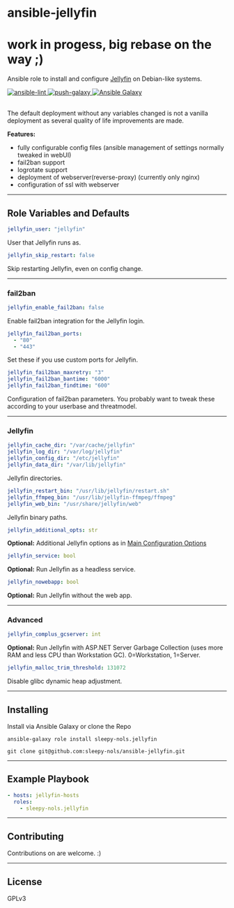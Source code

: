 # ansible-jellyfin
# work in progess, big rebase on the way ;)
Ansible role to install and configure [Jellyfin](https://jellyfin.org/) on Debian-like systems.

<a href="https://github.com/sleepy-nols/ansible-jellyfin/actions/workflows/ansible-lint.yml">
<img alt="ansible-lint" src="https://github.com/sleepy-nols/ansible-jellyfin/actions/workflows/ansible-lint.yml/badge.svg"/>
</a>

<a href="https://github.com/sleepy-nols/ansible-jellyfin/actions/workflows/ansible-galaxy-push-role.yml">
<img alt="push-galaxy" src="https://github.com/sleepy-nols/ansible-jellyfin/actions/workflows/ansible-galaxy-push-role.yml/badge.svg"/>
</a>

<a href="https://galaxy.ansible.com/ui/standalone/roles/sleepy-nols/jellyfin">
<img alt="Ansible Galaxy" src="https://img.shields.io/badge/Ansible_Galaxy-sleepy--nols.jellyfin-blue"/>
</a>
<br><br>

The default deployment without any variables changed is not a vanilla deployment as several quality of life improvements are made.

**Features:**
- fully configurable config files (ansible management of settings normally tweaked in webUI)
- fail2ban support
- logrotate support
- deployment of webserver(reverse-proxy) (currently only nginx)
- configuration of ssl with webserver

---
## Role Variables and Defaults

```yml
jellyfin_user: "jellyfin"
```
User that Jellyfin runs as.

```yml
jellyfin_skip_restart: false
```
Skip restarting Jellyfin, even on config change.

---
### fail2ban

```yml
jellyfin_enable_fail2ban: false
```
Enable fail2ban integration for the Jellyfin login.

```yml
jellyfin_fail2ban_ports:
  - "80"
  - "443"
```
Set these if you use custom ports for Jellyfin.

```yml
jellyfin_fail2ban_maxretry: "3"
jellyfin_fail2ban_bantime: "6000"
jellyfin_fail2ban_findtime: "600"
```
Configuration of fail2ban parameters. You probably want to tweak these according to your userbase and threatmodel.

---
### Jellyfin

```yml
jellyfin_cache_dir: "/var/cache/jellyfin"
jellyfin_log_dir: "/var/log/jellyfin"
jellyfin_config_dir: "/etc/jellyfin"
jellyfin_data_dir: "/var/lib/jellyfin"
```
Jellyfin directories.

```yml
jellyfin_restart_bin: "/usr/lib/jellyfin/restart.sh"
jellyfin_ffmpeg_bin: "/usr/lib/jellyfin-ffmpeg/ffmpeg"
jellyfin_web_bin: "/usr/share/jellyfin/web"
```
Jellyfin binary paths.


```yml
jellyfin_additional_opts: str
```
**Optional:** Additional Jellyfin options as in [Main Configuration Options](https://jellyfin.org/docs/general/administration/configuration#main-configuration-options)

```yml
jellyfin_service: bool
```
**Optional:** Run Jellyfin as a headless service.

```yml
jellyfin_nowebapp: bool
```
**Optional:** Run Jellyfin without the web app.

---
### Advanced

```yml
jellyfin_complus_gcserver: int
```
**Optional:** Run Jellyfin with ASP.NET Server Garbage Collection (uses more RAM and less CPU than Workstation GC). 0=Workstation, 1=Server.

```yml
jellyfin_malloc_trim_threshold: 131072
```
Disable glibc dynamic heap adjustment.

---
## Installing

Install via Ansible Galaxy or clone the Repo
```
ansible-galaxy role install sleepy-nols.jellyfin

git clone git@github.com:sleepy-nols/ansible-jellyfin.git
```
---
## Example Playbook

```yml
- hosts: jellyfin-hosts
  roles:
    - sleepy-nols.jellyfin
```

---
## Contributing

Contributions on are welcome. :)

---
## License
GPLv3
